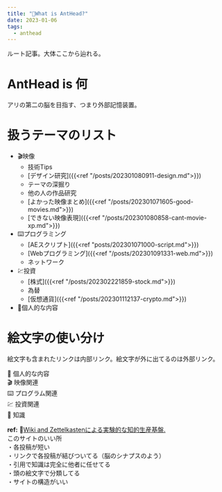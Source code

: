 ```yaml
---
title: "🐜What is AntHead?"
date: 2023-01-06
tags:
  - anthead
---
```


ルート記事。大体ここから辿れる。
  
# AntHead is 何
アリの第二の脳を目指す、つまり外部記憶装置。
  
# 扱うテーマのリスト
- 🎬映像
  - 技術Tips
  - [デザイン研究]({{<ref "/posts/202301080911-design.md">}})
  - テーマの深掘り
  - 他の人の作品研究
  - [よかった映像まとめ]({{<ref "/posts/202301071605-good-movies.md">}})
  - [できない映像表現]({{<ref "/posts/202301080858-cant-movie-xp.md">}})
- ⌨️プログラミング
  - [AEスクリプト]({{<ref "posts/202301071000-script.md">}})
  - [Webプログラミング]({{<ref "/posts/202301091331-web.md">}})
  - ネットワーク
- 💹投資
  - [株式]({{<ref "/posts/202302221859-stock.md">}})
  - 為替
  - [仮想通貨]({{<ref "/posts/202301112137-crypto.md">}})
- 🐜個人的な内容

# 絵文字の使い分け
絵文字も含まれたリンクは内部リンク。絵文字が外に出てるのは外部リンク。  

🐜 個人的な内容  
🎬 映像関連  
⌨️ プログラム関連  
💹 投資関連  
📝 知識  

**ref:**
 📝[Wiki and Zettelkastenによる実験的な知的生産基盤.](https://keido.site/notes/)  
このサイトのいい所  
・各投稿が短い  
・リンクで各投稿が結びついてる（脳のシナプスのよう）  
・引用で知識は完全に他者に任せてる  
・頭の絵文字で分類してる  
・サイトの構造がいい  